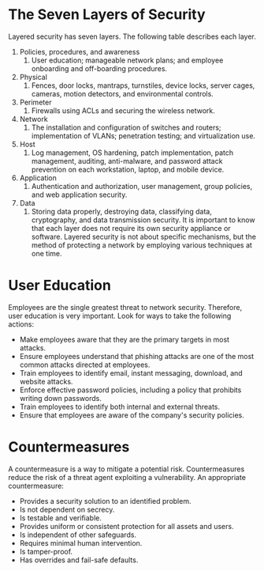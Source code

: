 # The Seven Layers of Security
Layered security has seven layers. The following table describes each layer.
1. Policies, procedures, and awareness
	1. User education; manageable network plans; and employee onboarding and off-boarding procedures.
2. Physical
	1. Fences, door locks, mantraps, turnstiles, device locks, server cages, cameras, motion detectors, and environmental controls.
3. Perimeter
	1. Firewalls using ACLs and securing the wireless network.
4. Network
	1. The installation and configuration of switches and routers; implementation of VLANs; penetration testing; and virtualization use.
5. Host
	1. Log management, OS hardening, patch implementation, patch management, auditing, anti-malware, and password attack prevention on each workstation, laptop, and mobile device.
6. Application
	1. Authentication and authorization, user management, group policies, and web application security.
7. Data
	1. Storing data properly, destroying data, classifying data, cryptography, and data transmission security.
It is important to know that each layer does not require its own security appliance or software. Layered security is not about specific mechanisms, but the method of protecting a network by employing various techniques at one time.

# User Education
Employees are the single greatest threat to network security. Therefore, user education is very important. Look for ways to take the following actions:

-   Make employees aware that they are the primary targets in most attacks.
-   Ensure employees understand that phishing attacks are one of the most common attacks directed at employees.
-   Train employees to identify email, instant messaging, download, and website attacks.
-   Enforce effective password policies, including a policy that prohibits writing down passwords.
-   Train employees to identify both internal and external threats.
-   Ensure that employees are aware of the company's security policies.

# Countermeasures
A countermeasure is a way to mitigate a potential risk. Countermeasures reduce the risk of a threat agent exploiting a vulnerability. An appropriate countermeasure:

-   Provides a security solution to an identified problem.
-   Is not dependent on secrecy.
-   Is testable and verifiable.
-   Provides uniform or consistent protection for all assets and users.
-   Is independent of other safeguards.
-   Requires minimal human intervention.
-   Is tamper-proof.
-   Has overrides and fail-safe defaults.